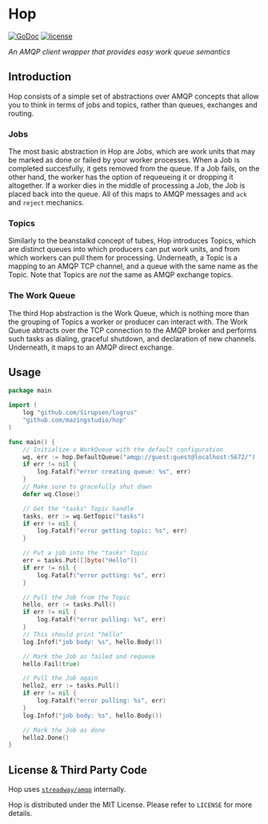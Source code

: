# Hop

[![GoDoc](https://godoc.org/github.com/mazingstudio/hop?status.svg)](https://godoc.org/github.com/mazingstudio/hop)
[![license](https://img.shields.io/github/license/mashape/apistatus.svg)]()

_An AMQP client wrapper that provides easy work queue semantics_

## Introduction

Hop consists of a simple set of abstractions over AMQP concepts that allow you to think in terms of jobs and topics, rather than queues, exchanges and routing.

### Jobs

The most basic abstraction in Hop are Jobs, which are work units that may be marked as done or failed by your worker processes. When a Job is completed succesfully, it gets removed from the queue. If a Job fails, on the other hand, the worker has the option of requeueing it or dropping it altogether. If a worker dies in the middle of processing a Job, the Job is placed back into the queue. All of this maps to AMQP messages and `ack` and `reject` mechanics.

### Topics

Similarly to the beanstalkd concept of tubes, Hop introduces Topics, which are distinct queues into which producers can put work units, and from which workers can pull them for processing. Underneath, a Topic is a mapping to an AMQP TCP channel, and a queue with the same name as the Topic. Note that Topics are _not_ the same as AMQP exchange topics.

### The Work Queue

The third Hop abstraction is the Work Queue, which is nothing more than the grouping of Topics a worker or producer can interact with. The Work Queue abtracts over the TCP connection to the AMQP broker and performs such tasks as dialing, graceful shutdown, and declaration of new channels. Underneath, it maps to an AMQP direct exchange.

## Usage

```go
package main

import (
	log "github.com/Sirupsen/logrus"
	"github.com/mazingstudio/hop"
)

func main() {
	// Initialize a WorkQueue with the default configuration
	wq, err := hop.DefaultQueue("amqp://guest:guest@localhost:5672/")
	if err != nil {
		log.Fatalf("error creating queue: %s", err)
	}
	// Make sure to gracefully shut down
	defer wq.Close()

	// Get the "tasks" Topic handle
	tasks, err := wq.GetTopic("tasks")
	if err != nil {
		log.Fatalf("error getting topic: %s", err)
	}

	// Put a job into the "tasks" Topic
	err = tasks.Put([]byte("Hello"))
	if err != nil {
		log.Fatalf("error putting: %s", err)
	}

	// Pull the Job from the Topic
	hello, err := tasks.Pull()
	if err != nil {
		log.Fatalf("error pulling: %s", err)
	}
	// This should print "hello"
	log.Infof("job body: %s", hello.Body())

	// Mark the Job as failed and requeue
	hello.Fail(true)

	// Pull the Job again
	hello2, err := tasks.Pull()
	if err != nil {
		log.Fatalf("error pulling: %s", err)
	}
	log.Infof("job body: %s", hello.Body())

	// Mark the Job as done
	hello2.Done()
}
```

## License & Third Party Code

Hop uses [`streadway/amqp`](https://github.com/streadway/amqp) internally.

Hop is distributed under the MIT License. Please refer to `LICENSE` for more details.